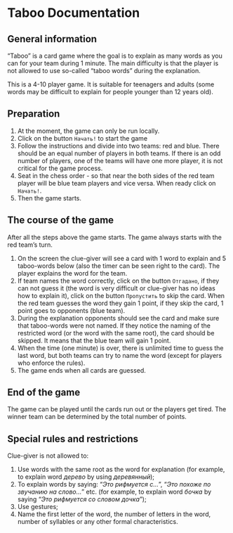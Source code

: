 # Taboo Documentation

## General information

“Taboo” is a card game where the goal is to explain as many words as you can for your team during 1 minute. The main difficulty is that the player is not allowed to use so-called “taboo words” during the explanation.

This is a 4-10 player game. It is suitable for teenagers and adults (some words may be difficult to explain for people younger than 12 years old). 

## Preparation 

1. At the moment, the game can only be run locally.
2. Click on the button `Начать!` to start the game
3. Follow the instructions and divide into two teams: red and blue. There should be an equal number of players in both teams. If there is an odd number of players, one of the teams will have one more player, it is not critical for the game process.
4. Seat in the chess order - so that near the both sides of the red team player will be blue team players and vice versa. When ready click on `Начать!`.
5. Then the game starts.

## The course of the game

After all the steps above the game starts. The game always starts with the red team’s turn.

1. On the screen the clue-giver will see a card with 1 word to explain and 5 taboo-words below (also the timer can be seen right to the card). The player explains the word for the team. 
2. If team names the word correctly, click on the button `Отгадано`, if they can not guess it (the word is very difficult or clue-giver has no ideas how to explain it), click on the button `Пропустить` to skip the card. When the red team guesses the word they gain 1 point, if they skip the card, 1 point goes to opponents (blue team). 
3. During the explanation opponents should see the card and make sure that taboo-words were not named. If they notice the naming of the restricted word (or the word with the same root), the card should be skipped. It means that the blue team will gain 1 point.
4. When the time (one minute) is over, there is unlimited time to guess the last word, but both teams can try to name the word (except for players who enforce the rules).
5. The game ends when all cards are guessed.

## End of the game 

The game can be played until the cards run out or the players get tired. The winner team can be determined by the total number of points.

## Special rules and restrictions

Clue-giver is not allowed to:
1. Use words with the same root as the word for explanation (for example, to explain word *дерево* by using *деревянный*);
2. To explain words by saying: “*Это рифмуется с…*”, “*Это похоже по звучанию на слово…*” etc. (for example, to explain word *бочка* by saying “*Это рифмуется со словом дочка*”);
3. Use gestures;
4. Name the first letter of the word, the number of letters in the word, number of syllables or any other formal characteristics.
